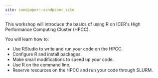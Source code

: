 ```yaml
---
site: sandpaper::sandpaper_site
---
```


This workshop will introduce the basics of using R on ICER's High Performance Computing Cluster (HPCC).

You will learn how to:

  - Use RStudio to write and run your code on the HPCC.
  - Configure R and install packages.
  - Make small modifications to speed up your code.
  - Use R on the command line.
  - Reserve resources on the HPCC and run your code through SLURM.
